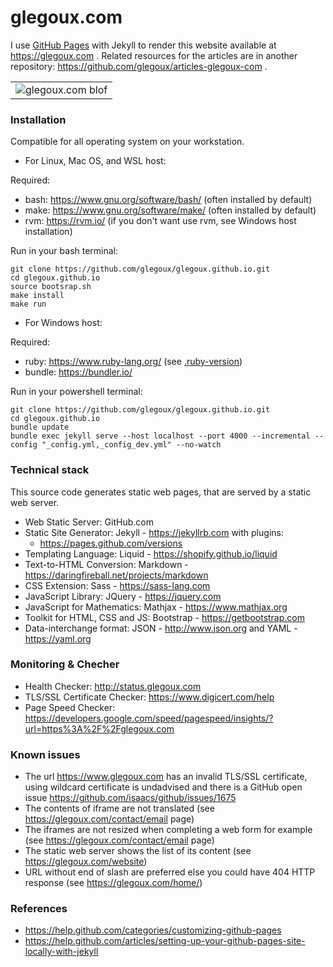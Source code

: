 # glegoux.com

I use [GitHub Pages](https://pages.github.com/) with Jekyll to render this website available at https://glegoux.com .
Related resources for the articles are in another repository: https://github.com/glegoux/articles-glegoux-com .

<table>
  <tr>
    <td>
        <img src="https://github.com/glegoux/glegoux.github.io/blob/master/static/img/glegoux-com.jpg?raw=true"
             alt="glegoux.com blof" />
    </td>
  </tr>
</table>

### Installation

Compatible for all operating system on your workstation.

* For Linux, Mac OS, and WSL host:

Required: 
- bash: https://www.gnu.org/software/bash/ (often installed by default)
- make: https://www.gnu.org/software/make/ (often installed by default)
- rvm: https://rvm.io/ (if you don't want use rvm, see Windows host installation)

Run in your bash terminal:

~~~
git clone https://github.com/glegoux/glegoux.github.io.git
cd glegoux.github.io
source bootsrap.sh
make install
make run
~~~

* For Windows host:

Required:
- ruby: https://www.ruby-lang.org/ (see [.ruby-version](https://github.com/glegoux/glegoux.github.io/blob/master/.ruby-version))
- bundle: https://bundler.io/ 

Run in your powershell terminal:

~~~
git clone https://github.com/glegoux/glegoux.github.io.git
cd glegoux.github.io
bundle update
bundle exec jekyll serve --host localhost --port 4000 --incremental --config "_config.yml,_config_dev.yml" --no-watch
~~~

### Technical stack

This source code generates static web pages, that are served by a static web server.

- Web Static Server: GitHub.com
- Static Site Generator: Jekyll - https://jekyllrb.com with plugins: 
  - https://pages.github.com/versions
- Templating Language: Liquid - https://shopify.github.io/liquid
- Text-to-HTML Conversion: Markdown - https://daringfireball.net/projects/markdown
- CSS Extension: Sass - https://sass-lang.com
- JavaScript Library: JQuery - https://jquery.com
- JavaScript for Mathematics: Mathjax - https://www.mathjax.org
- Toolkit for HTML, CSS and JS: Bootstrap - https://getbootstrap.com
- Data-interchange format: JSON - http://www.json.org and YAML - https://yaml.org

### Monitoring & Checher

- Health Checker: http://status.glegoux.com
- TLS/SSL Certificate Checker: https://www.digicert.com/help
- Page Speed Checker: https://developers.google.com/speed/pagespeed/insights/?url=https%3A%2F%2Fglegoux.com

### Known issues

- The url https://www.glegoux.com has an invalid TLS/SSL certificate, using wildcard certificate is undadvised and there is a GitHub open issue https://github.com/isaacs/github/issues/1675 
- The contents of iframe are not translated (see https://glegoux.com/contact/email page)
- The iframes are not resized when completing a web form for example (see https://glegoux.com/contact/email page)
- The static web server shows the list of its content (see https://glegoux.com/website)
- URL without end of slash are preferred else you could have 404 HTTP response (see https://glegoux.com/home/)

### References

- https://help.github.com/categories/customizing-github-pages
- https://help.github.com/articles/setting-up-your-github-pages-site-locally-with-jekyll
